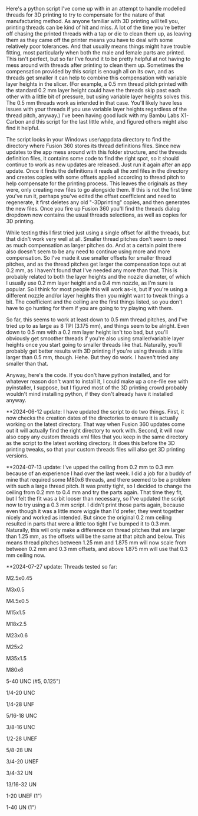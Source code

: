 Here's a python script I've come up with in an attempt to handle modelled threads for 3D printing to try to compensate for the
nature of that manufacturing method. As anyone familiar with 3D printing will tell you, printing threads can be kind of hit and
miss. A lot of the time you're better off chasing the printed threads with a tap or die to clean them up, as leaving them as they
came off the printer means you have to deal with some relatively poor tolerances. And that usually means things might have trouble
fitting, most particularly when both the male and female parts are printed. This isn't perfect, but so far I've found it to be
pretty helpful at not having to mess around with threads after printing to clean them up. Sometimes the compensation provided by
this script is enough all on its own, and as threads get smaller it can help to combine this compensation with variable layer
heights in the slicer. (For example, a 0.5 mm thread pitch printed with the standard 0.2 mm layer height could have the threads
skip past each other with a little bit of pressure, but using variable layer heights solves this. The 0.5 mm threads work as
intended in that case. You'll likely have less issues with your threads if you use variable layer heights regardless of the thread
pitch, anyway.) I've been having good luck with my Bambu Labs X1-Carbon and this script for the last little while, and figured
others might also find it helpful.

The script looks in your Windows user\appdata directory to find the directory where Fusion 360 stores its thread definitions files.
Since new updates to the app mess around with this folder structure, and the threads definition files, it contains some code to
find the right spot, so it should continue to work as new updates are released. Just run it again after an app update. Once it
finds the definitions it reads all the xml files in the directory and creates copies with some offsets applied according to thread
pitch to help compensate for the printing process. This leaves the originals as they were, only creating new files to go alongside
them. If this is not the first time you've run it, perhaps you've edited the offset coefficient and need to regenerate, it first
deletes any old "-3Dprinting" copies, and then generates the new files. Once you fire up Fusion 360 you'll find the threads dialog
dropdown now contains the usual threads selections, as well as copies for 3D printing.

While testing this I first tried just using a single offset for all the threads, but that didn't work very well at all. Smaller
thread pitches don't seem to need as much compensation as larger pitches do. And at a certain point there also doesn't seem to
be any need to continue using more and more compensation. So I've made it use smaller offsets for smaller thread pitches, and as
the thread pitches get larger the compensation tops out at 0.2 mm, as I haven't found that I've needed any more than that. This is
probably related to both the layer heights and the nozzle diameter, of which I usually use 0.2 mm layer height and a 0.4 mm nozzle,
as I'm sure is popular. So I think for most people this will work as-is, but if you're using a different nozzle and/or layer
heights then you might want to tweak things a bit. The coefficient and the ceiling are the first things listed, so you don't have
to go hunting for them if you are going to try playing with them.

So far, this seems to work at least down to 0.5 mm thread pitches, and I've tried up to as large as 8 TPI (3.175 mm), and things
seem to be alright. Even down to 0.5 mm with a 0.2 mm layer height isn't too bad, but you'll obviously get smoother threads if
you're also using smaller/variable layer heights once you start going to smaller threads like that. Naturally, you'll probably get
better results with 3D printing if you're using threads a little larger than 0.5 mm, though. Hehe. But they do work. I haven't
tried any smaller than that.

Anyway, here's the code. If you don't have python installed, and for whatever reason don't want to install it, I could make up a
one-file exe with pyinstaller, I suppose, but I figured most of the 3D printing crowd probably wouldn't mind installing python, if
they don't already have it installed anyway.

**2024-06-12 update: I have updated the script to do two things. First, it now checks the creation dates of the directories to
ensure it is actually working on the latest directory. That way when Fusion 360 updates come out it will actually find the right
directory to work with. Second, it will now also copy any custom threads xml files that you keep in the same directory as the
script to the latest working directory. It does this before the 3D printing tweaks, so that your custom threads files will also get
3D printing versions.

**2024-07-13 update: I've upped the ceiling from 0.2 mm to 0.3 mm because of an experience I had over the last week. I did a job
for a buddy of mine that required some M80x6 threads, and there seemed to be a problem with such a large thread pitch. It was
pretty tight, so I decided to change the ceiling from 0.2 mm to 0.4 mm and try the parts again. That time they fit, but I felt the
fit was a bit looser than necessary, so I've updated the script now to try using a 0.3 mm script. I didn't print those parts again,
because even though it was a little more wiggle than I'd prefer, they went together nicely and worked as intended. But since the
original 0.2 mm ceiling resulted in parts that were a little too tight I've bumped it to 0.3 mm. Naturally, this will only make a
difference on thread pitches that are larger than 1.25 mm, as the offsets will be the same at that pitch and below. This means
thread pitches between 1.25 mm and 1.875 mm will now scale from between 0.2 mm and 0.3 mm offsets, and above 1.875 mm will use that
0.3 mm ceiling now.

**2024-07-27 update: Threads tested so far:

M2.5x0.45

M3x0.5

M4.5x0.5

M15x1.5

M18x2.5

M23x0.6

M25x2

M35x1.5

M80x6

5-40 UNC (#5, 0.125")

1/4-20 UNC

1/4-28 UNF

5/16-18 UNC

3/8-16 UNC

1/2-28 UNEF

5/8-28 UN

3/4-20 UNEF

3/4-32 UN

13/16-32 UN

1-20 UNEF (1")

1-40 UN (1")
